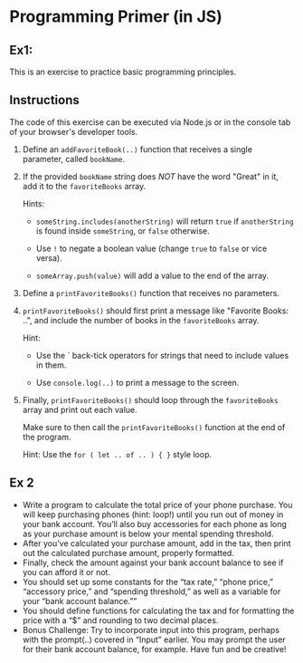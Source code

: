 # Programming Primer (in JS)

## Ex1:

This is an exercise to practice basic programming principles.

## Instructions

The code of this exercise can be executed via Node.js or in the console tab of your browser's developer tools.

1. Define an `addFavoriteBook(..)` function that receives a single parameter, called `bookName`.

2. If the provided `bookName` string does *NOT* have the word "Great" in it, add it to the `favoriteBooks` array.

	Hints:

	- `someString.includes(anotherString)` will return `true` if `anotherString` is found inside `someString`, or `false` otherwise.

	- Use `!` to negate a boolean value (change `true` to `false` or vice versa).

	- `someArray.push(value)` will add a value to the end of the array.

3. Define a `printFavoriteBooks()` function that receives no parameters.

4. `printFavoriteBooks()` should first print a message like "Favorite Books: ..", and include the number of books in the `favoriteBooks` array.

	Hint:

	- Use the \` back-tick operators for strings that need to include values in them.

	- Use `console.log(..)` to print a message to the screen.

5. Finally, `printFavoriteBooks()` should loop through the `favoriteBooks` array and print out each value.

	Make sure to then call the `printFavoriteBooks()` function at the end of the program.

	Hint: Use the `for ( let .. of .. ) { }` style loop.

## Ex 2
- Write a program to calculate the total price of your phone purchase. You will keep purchasing phones (hint: loop!) until you run out of money in your bank account. You’ll also buy accessories for each phone as long as your purchase amount is below your mental spending threshold.
- After you’ve calculated your purchase amount, add in the tax, then print out the calculated purchase amount, properly formatted.
- Finally, check the amount against your bank account balance to see if you can afford it or not.
- You should set up some constants for the “tax rate,” “phone price,” “accessory price,” and “spending threshold,” as well as a variable for your “bank account balance.””
- You should define functions for calculating the tax and for formatting the price with a “$” and rounding to two decimal places.
- Bonus Challenge: Try to incorporate input into this program, perhaps with the prompt(..) covered in “Input” earlier. You may prompt the user for their bank account balance, for example. Have fun and be creative!